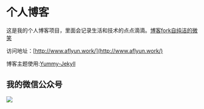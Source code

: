 # 个人博客

这是我的个人博客项目，里面会记录生活和技术的点点滴滴。[博客fork自纯洁的微笑]()


访问地址：[http://www.aflyun.work/](http://www.aflyun.work/)


博客主题使用:[Yummy-Jekyll](https://github.com/DONGChuan/Yummy-Jekyll)


## 我的微信公众号

![](http://dufyun.gitee.io/images_bed/images/2019/java_qrcode.jpg)
